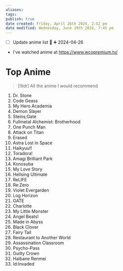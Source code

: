 ```yaml
---
aliases: 
tags: 
publish: true
date created: Friday, April 26th 2024, 2:52 pm
date modified: Wednesday, June 19th 2024, 7:45 pm
---
```


- [ ] Update anime list 🔽 ➕ 2024-04-26
- I've watched anime at https://www.wcopremium.tv/
# Top Anime
> [!tldr] All the anime I would recommend

1. Dr. Stone
2. Code Geass
3. My Hero Academia
4. Demon Slayer
5. Steins;Gate
6. Fullmetal Alchemist: Brotherhood
7. One Punch Man
8. Attack on Titan
9. Erased
10. Astra Lost in Space
11. Haikyuu!!
12. Toradora!
13. Amagi Brilliant Park
14. Konosuba
15. My Love Story
16. Hellsing Ultimate
17. ReLIFE
18. Re:Zero
19. Violet Evergarden
20. Log Horizon
21. GATE
22. Charlotte
23. My Little Monster
24. Angel Beats!
25. Made in Abyss
26. Black Clover
27. Fairy Tail
28. Restaurant to Another World
29. Assassination Classroom
30. Psycho-Pass
31. Guilty Crown
32. Haibane Renmei
33. Id:Invaded